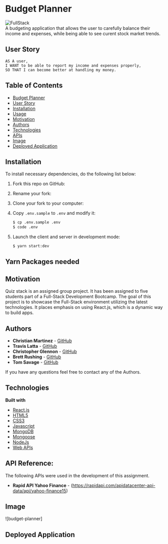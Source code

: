 
# Budget Planner
![FullStack](https://user-images.githubusercontent.com/61035701/84943225-1028d480-b0b2-11ea-8742-e49bc271dcfc.png)
<br>
A budgeting application that allows the user to carefully balance their income and expenses, while being able to see curent stock market trends.

## User Story
```
AS A user,
I WANT to be able to report my income and expenses properly,
SO THAT I can become better at handling my money.
```
## Table of Contents

  * [Budget Planner](#budget-planner)
  * [User Story](#user-story)
  * [Installation](#installation)
  * [Usage](#Usage)
  * [Motivation](#motivation)
  * [Authors](#authors)
  * [Technologies](#technologies)
  * [APIs](#api-reference)
  * [Image](#image)
  * [Deployed Application](#deployed-application)

## Installation
To install necessary dependencies, do the following list below:
1. Fork this repo on GitHub:

2. Rename your fork:

3. Clone your fork to your computer:

4. Copy `.env.sample` to `.env` and modify it:
   ```bash
   $ cp .env.sample .env
   $ code .env
   ```

5. Launch the client and server in development mode:
   ```bash
   $ yarn start:dev
   ```

## Yarn Packages needed



## Motivation
Quiz stack is an assigned group project. It has been assigned to five students part of a Full-Stack Development Bootcamp. The goal of this project is to showcase the Full-Stack environment utilizing the latest technologies. It places emphasis on using React.js, which is a dynamic way to build apps.


## Authors
* **Christian Martinez** - [GitHub](https://github.com/cag-martinez)
* **Travis Latta** - [GitHub](https://github.com/tlatta13)
* **Christopher Glennon** - [GitHub](https://github.com/cglennon924)
* **Brett Rushing** - [GitHub](https://github.com/Brushing1215)
* **Tom Savage** - [GitHub](https://github.com/Savage1005)

If you have any questions feel free to contact any of the Authors.


## Technologies
<b>Built with</b>
- [React.js](https://reactjs.org/)
- [HTML5](https://developer.mozilla.org/en-US/docs/Web/Guide/HTML/HTML5)
- [CSS3](https://developer.mozilla.org/en-US/docs/Web/CSS)
- [Javascript](https://developer.mozilla.org/en-US/docs/Web/JavaScript)
- [MongoDB](https://www.mongodb.com/)
- [Mongoose](https://mongoosejs.com/)
- [NodeJs](https://nodejs.org/en/docs/)
- [Web APIs](https://developer.mozilla.org/en-US/docs/Web/API)

## API Reference:

The following APIs were used in the development of this assignment.
* **Rapid API Yahoo Finance** - (https://rapidapi.com/apidatacenter-api-data/api/yahoo-finance15)

## Image

![budget-planner]

## Deployed Application







